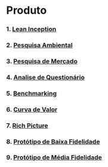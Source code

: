 # Produto

### 1. [**Lean Inception**](_docs/produto/lean_inception.md)

### 2. [**Pesquisa Ambiental**](_docs/produto/pesquisa_ambiental.md)

### 3. [**Pesquisa de Mercado**](_docs/produto/pesquisa_mercado.md)

### 4. [**Analise de Questionário**](_docs/produto/questionario.md)

### 5. [**Benchmarking**](_docs/produto/benchmarking.md)

### 6. [**Curva de Valor**](_docs/produto/curva_valor.md)

### 7. [**Rich Picture**](_docs/produto/rich_picture.md)

### 8. [**Protótipo de Baixa Fidelidade**](_docs/produto/prototipo_baixa_fidelidade.md)

### 9. [**Protótipo de Média Fidelidade**](_docs/produto/prototipo_media_fidelidade.md)
